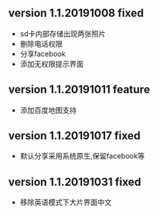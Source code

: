 ## version 1.1.20191008 fixed
   - sd卡内部存储出现两张照片
   - 删除电话权限
   - 分享facebook
   - 添加无权限提示界面


## version 1.1.20191011 feature
   - 添加百度地图支持

## version 1.1.20191017 fixed
   - 默认分享采用系统原生,保留facebook等

## version 1.1.20191031 fixed
   - 移除英语模式下大片界面中文

